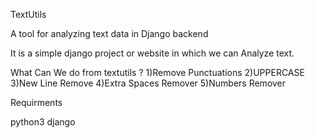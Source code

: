 TextUtils

A tool for analyzing text data in Django backend

It is a simple django project or website in which we can Analyze text.

What Can We do from textutils ?
1)Remove Punctuations
2)UPPERCASE
3)New Line Remove
4)Extra Spaces Remover
5)Numbers Remover

Requirments

python3
django
